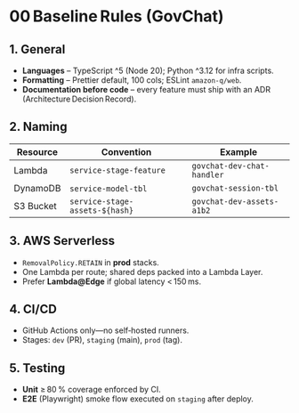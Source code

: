 # 00 Baseline Rules (GovChat)

## 1. General
* **Languages** – TypeScript ^5 (Node 20); Python ^3.12 for infra scripts.
* **Formatting** – Prettier default, 100 cols; ESLint `amazon-q/web`.
* **Documentation before code** – every feature must ship with an ADR (Architecture Decision Record).

## 2. Naming
| Resource | Convention | Example |
|----------|------------|---------|
| Lambda   | `service-stage-feature` | `govchat-dev-chat-handler` |
| DynamoDB | `service-model-tbl`    | `govchat-session-tbl` |
| S3 Bucket| `service-stage-assets-${hash}` | `govchat-dev-assets-a1b2` |

## 3. AWS Serverless
* `RemovalPolicy.RETAIN` in **prod** stacks.
* One Lambda per route; shared deps packed into a Lambda Layer.
* Prefer **Lambda@Edge** if global latency < 150 ms.

## 4. CI/CD
* GitHub Actions only—no self‑hosted runners.
* Stages: `dev` (PR), `staging` (main), `prod` (tag).

## 5. Testing
* **Unit** ≥ 80 % coverage enforced by CI.
* **E2E** (Playwright) smoke flow executed on `staging` after deploy.
